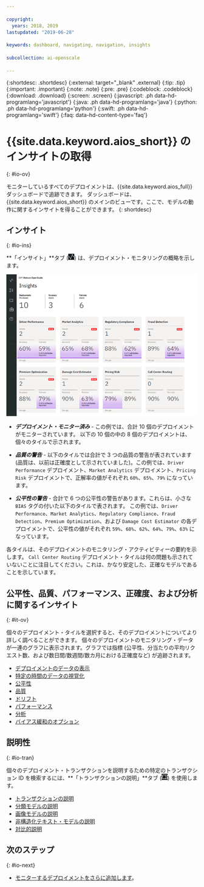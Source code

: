 ```yaml
---

copyright:
  years: 2018, 2019
lastupdated: "2019-06-28"

keywords: dashboard, navigating, navigation, insights

subcollection: ai-openscale

---
```


{:shortdesc: .shortdesc}
{:external: target="_blank" .external}
{:tip: .tip}
{:important: .important}
{:note: .note}
{:pre: .pre}
{:codeblock: .codeblock}
{:download: .download}
{:screen: .screen}
{:javascript: .ph data-hd-programlang='javascript'}
{:java: .ph data-hd-programlang='java'}
{:python: .ph data-hd-programlang='python'}
{:swift: .ph data-hd-programlang='swift'}
{:faq: data-hd-content-type='faq'}

# {{site.data.keyword.aios_short}} のインサイトの取得
{: #io-ov}

モニターしているすべてのデプロイメントは、{{site.data.keyword.aios_full}} ダッシュボードで追跡できます。 ダッシュボードは、{{site.data.keyword.aios_short}} のメインのビューです。ここで、モデルの動作に関するインサイトを得ることができます。
{: shortdesc}

## インサイト
{: #io-ins}

**「インサイト」**タブ (![「インサイト」ダッシュボード ](images/insight-dash-tab.png)) は、デプロイメント・モニタリングの概略を示します。

  ![「インサイト」ダッシュボード](images/insight-dashboard.png)

- ***デプロイメント・モニター済み*** - この例では、合計 10 個のデプロイメントがモニターされています。 以下の 10 個の中の 8 個のデプロイメントは、個々のタイルで示されます。

- ***品質の警告*** - 以下のタイルでは合計で 3 つの品質の警告が表されています (品質は、以前は正確度として示されていました)。この例では、`Driver Performance` デプロイメント、`Market Analytics` デプロイメント、`Pricing Risk` デプロイメントで、正解率の値がそれぞれ `60%`、`65%`、`79%` になっています。

- ***公平性の警告*** - 合計で 6 つの公平性の警告があります。これらは、小さな `BIAS` タグの付いた以下のタイルで表されます。 この例では、`Driver Performance`、`Market Analytics`、`Regulatory Compliance`、`Fraud Detection`、`Premium Optimization`、および `Damage Cost Estimator` の各デプロイメントで、公平性の値がそれぞれ `59%`、`68%`、`62%`、`64%`、`79%`、`63%` になっています。

各タイルは、そのデプロイメントのモニタリング・アクティビティーの要約を示します。 `Call Center Routing` デプロイメント・タイルは何の問題も示されていないことに注目してください。これは、かなり安定した、正確なモデルであることを示しています。


## 公平性、品質、パフォーマンス、正確度、および分析に関するインサイト
{: #it-ov}

個々のデプロイメント・タイルを選択すると、そのデプロイメントについてより詳しく調べることができます。 個々のデプロイメントのモニタリング・データが一連のグラフに表示されます。グラフでは指標 (公平性、分当たりの平均リクエスト数、および数日間/数週間/数カ月における正確度など) が追跡されます。

- [デプロイメントのデータの表示](/docs/services/ai-openscale?topic=ai-openscale-it-vdep)
- [特定の時間のデータの視覚化](/docs/services/ai-openscale?topic=ai-openscale-it-vdet)
- [公平性](/docs/services/ai-openscale?topic=ai-openscale-anlz_metrics_fairness)
- [品質](/docs/services/ai-openscale?topic=ai-openscale-anlz_metrics)
- [ドリフト](/docs/services/ai-openscale?topic=ai-openscale-behavior-drift-ovr)
- [パフォーマンス](/docs/services/ai-openscale?topic=ai-openscale-anlz_metrics_performance)
- [分析](/docs/services/ai-openscale?topic=ai-openscale-anlz_metrics_payload)
- [バイアス緩和のオプション](/docs/services/ai-openscale?topic=ai-openscale-it-dbo)

## 説明性
{: #io-tran}

個々のデプロイメント・トランザクションを説明するための特定のトランザクション ID を検索するには、**「トランザクションの説明」**タブ (![「トランザクションの説明」タブ](images/insight-transact-tab.png)) を使用します。

- [トランザクションの説明](/docs/services/ai-openscale?topic=ai-openscale-ie-ov)
- [分類モデルの説明](/docs/services/ai-openscale?topic=ai-openscale-ie-class)
- [画像モデルの説明](/docs/services/ai-openscale?topic=ai-openscale-ie-image)
- [非構造化テキスト・モデルの説明](/docs/services/ai-openscale?topic=ai-openscale-ie-unstruct)
- [対比的説明](/docs/services/ai-openscale?topic=ai-openscale-ie-pp-pn)

## 次のステップ
{: #io-next}

- [モニターするデプロイメントをさらに追加します](/docs/services/ai-openscale?topic=ai-openscale-dpl-select)。

